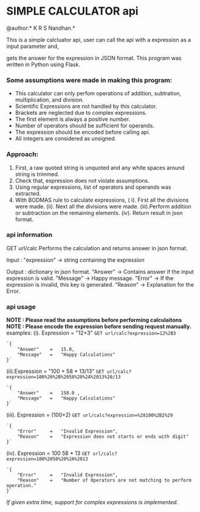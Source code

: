 # SIMPLE CALCULATOR api

@author:* K R S Nandhan.*

This is a simple calcluator api, user can call the api with a expression as a input parameter and,

gets the answer for the expression in JSON format. This program was written in Python using Flask.



### Some assumptions were made in making this program:

* This calculator can only perfom operations of addition, subtration, multiplication, and division.
* Scientific Expressions are not handled by this calculator.
* Brackets are neglected due to complex expressions.
* The first element is always a positive number.
* Number of operators should be sufficient for operands.
* The expression should be encoded before calling api.
* All integers are considered as unsigned.


### Approach:
1. First, a raw quoted string is unquoted and any white spaces around string is trimmed.
2. Check that, expression does not violate assumptions.
3. Using regular expressions, list of operators and operands was extracted.
4. With BODMAS rule to calculate expressions,
   ( i). First all the divisions were made.
   (ii). Next all the divisions were made.
   (iii).Perform addition or subtraction on the remaining elements.
   (iv). Return result in json format.


### api information

GET url/calc
Performs the calculation and returns answer in json format.

Input : "expression" -> string containing the expression

Output : dictionary in json format.
    "Answer"    -> Contains answer if the input expression is valid.
    "Message"   -> Happy message.
    "Error"     -> If the expression is invalid, this key is generated.
    "Reason"    -> Explanation for the Error.


### api usage

**NOTE : Please read the assumptions before performing calculaitons**
**NOTE : Please encode the expression before sending request manually.**
examples:
(i). Expression = "12+3"
    `GET url/calc?expression=12%2B3` 

    `{
        "Answer"    =   15.0,
        "Message"   =   "Happy Calculations"
    }`

(ii).Expression = "100 + 58 * 13/13"
    `GET url/calc?expression=100%20%2B%2058%20%2A%2013%20/13`

    `{
        "Answer"    =   158.0 ,
        "Message"   =   "Happy Calculations"
    }`

(iii). Expression = (100+2)
    `GET url/calc?expression=%28100%2B2%29`

    `{
        "Error"     =   "Invalid Expression",
        "Reason"    =   "Expression does not starts or ends with digit"
    }`

(iv). Expression = 100 58 * 13
    `GET url/calc?expression=100%2058%20%2A%2013`

    `{
        "Error"     =   "Invalid Expression",
        "Reason"    =   "Number of Operators are not matching to perform operation."
    }`


*If given extra time, support for complex expressions is implemented.*
